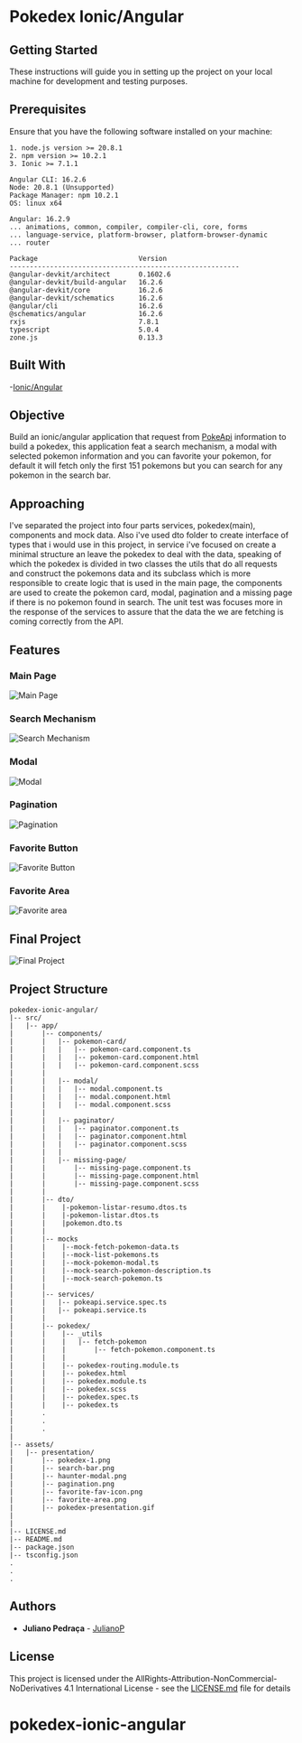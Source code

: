 # Pokedex Ionic/Angular

## Getting Started

These instructions will guide you in setting up the project on your local machine for development and testing purposes.

## Prerequisites

Ensure that you have the following software installed on your machine:

```
1. node.js version >= 20.8.1
2. npm version >= 10.2.1
3. Ionic >= 7.1.1
```
```
Angular CLI: 16.2.6
Node: 20.8.1 (Unsupported)
Package Manager: npm 10.2.1
OS: linux x64

Angular: 16.2.9
... animations, common, compiler, compiler-cli, core, forms
... language-service, platform-browser, platform-browser-dynamic
... router

Package                         Version
---------------------------------------------------------
@angular-devkit/architect       0.1602.6
@angular-devkit/build-angular   16.2.6
@angular-devkit/core            16.2.6
@angular-devkit/schematics      16.2.6
@angular/cli                    16.2.6
@schematics/angular             16.2.6
rxjs                            7.8.1
typescript                      5.0.4
zone.js                         0.13.3
```

## Built With

-[Ionic/Angular](https://ionicframework.com/docs/angular/overview)

## Objective

Build an ionic/angular application that request from [PokeApi](https://pokeapi.co/) information to build a pokedex, this application feat a search mechanism, a modal with selected pokemon information and you can favorite your pokemon, for default it will fetch only the first 151 pokemons but you can search for any pokemon in the search bar.

## Approaching

I've separated the project into four parts services, pokedex(main), components and mock data. Also i've used dto folder to create interface of types that i would use in this project, in service i've focused on create a minimal structure an leave the pokedex to deal with the data, speaking of which the pokedex is divided in two classes the utils that do all requests and construct the pokemons data and its subclass which is more responsible to create logic that is used in the main page, the components are used to create the pokemon card, modal, pagination and a missing page if there is no pokemon found in search. The unit test was focuses more in the response of the services to assure that the data the we are fetching is coming correctly from the API.

## Features

### Main Page
![Main Page](./src/assets/presentation/pokedex-1.png)

### Search Mechanism
![Search Mechanism](./src/assets/presentation/search-bar.png)

### Modal
![Modal](./src/assets/presentation/haunter-modal.png)

### Pagination
![Pagination](./src/assets//presentation/pagination.png)

### Favorite Button
![Favorite Button](./src/assets/presentation/favorite-fav-icon.png)

### Favorite Area
![Favorite area](./src//assets/presentation/favorite-area.png)

## Final Project

![Final Project](./src/assets/presentation/pokedex-presentation.gif)

## Project Structure
```
pokedex-ionic-angular/
|-- src/
|   |-- app/
|       |-- components/
|       |   |-- pokemon-card/
|       |   |   |-- pokemon-card.component.ts
|       |   |   |-- pokemon-card.component.html
|       |   |   |-- pokemon-card.component.scss
|       |
|       |   |-- modal/
|       |   |   |-- modal.component.ts
|       |   |   |-- modal.component.html
|       |   |   |-- modal.component.scss
|       |
|       |   |-- paginator/
|       |   |   |-- paginator.component.ts
|       |   |   |-- paginator.component.html
|       |   |   |-- paginator.component.scss
|       |   |
|       |   |-- missing-page/
|       |       |-- missing-page.component.ts
|       |       |-- missing-page.component.html
|       |       |-- missing-page.component.scss
|       |
|       |-- dto/
|       |    |-pokemon-listar-resumo.dtos.ts
|       |    |-pokemon-listar.dtos.ts
|       |    |pokemon.dto.ts
|       |
|       |-- mocks
|       |    |--mock-fetch-pokemon-data.ts
|       |    |--mock-list-pokemons.ts
|       |    |--mock-pokemon-modal.ts
|       |    |--mock-search-pokemon-description.ts
|       |    |--mock-search-pokemon.ts
|       |
|       |-- services/
|       |   |-- pokeapi.service.spec.ts
|       |   |-- pokeapi.service.ts
|       |
|       |-- pokedex/
|       |    |-- _utils
|       |    |   |-- fetch-pokemon
|       |    |       |-- fetch-pokemon.component.ts
|       |    |
|       |    |-- pokedex-routing.module.ts
|       |    |-- pokedex.html
|       |    |-- pokedex.module.ts
|       |    |-- pokedex.scss
|       |    |-- pokedex.spec.ts
|       |    |-- pokedex.ts
|       .
|       .
|       .
|
|-- assets/
|   |-- presentation/
|       |-- pokedex-1.png
|       |-- search-bar.png
|       |-- haunter-modal.png
|       |-- pagination.png
|       |-- favorite-fav-icon.png
|       |-- favorite-area.png
|       |-- pokedex-presentation.gif
|
|
|-- LICENSE.md
|-- README.md
|-- package.json
|-- tsconfig.json
.
.
.
```

## Authors

- **Juliano Pedraça** - [JulianoP](https://github.com/julianopedraca)

## License

This project is licensed under the AllRights-Attribution-NonCommercial-NoDerivatives 4.1 International License - see the [LICENSE.md](LICENSE.md) file for details

# pokedex-ionic-angular
